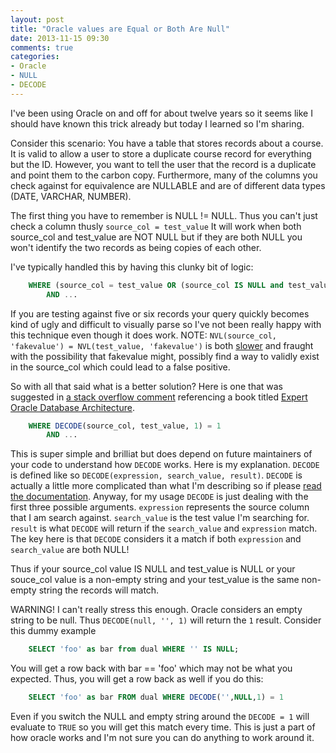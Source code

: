 ```yaml
---
layout: post
title: "Oracle values are Equal or Both Are Null"
date: 2013-11-15 09:30
comments: true
categories:
- Oracle
- NULL
- DECODE
---
```

I've been using Oracle on and off for about twelve years so it seems like I should have known this trick already but today I learned so I'm sharing.

Consider this scenario:  You have a table that stores records about a course.  It is valid to allow a user to store a duplicate course record for everything
but the ID.  However, you want to tell the user that the record is a duplicate and point them to the carbon copy. Furthermore, many of the columns you
check against for equivalence are NULLABLE and are of different data types (DATE, VARCHAR, NUMBER).

The first thing you have to remember is NULL != NULL.  Thus you can't just check a column thusly `source_col = test_value`  It will work when both source_col
and test_value are NOT NULL but if they are both NULL you won't identify the two records as being copies of each other.

I've typically handled this by having this clunky bit of logic:

```sql
	WHERE (source_col = test_value OR (source_col IS NULL and test_value IS NULL))
		AND ...
```

If you are testing against five or six records your query quickly becomes kind of ugly and difficult to visually parse so I've not been really happy with this technique
even though it does work.  NOTE: `NVL(source_col, 'fakevalue') = NVL(test_value, 'fakevalue')` is both [slower](http://stackoverflow.com/a/192072/7329) and fraught with the possibility that fakevalue might, possibly
find a way to validly exist in the source_col which could lead to a false positive.

So with all that said what is a better solution?  Here is one that was suggested in [a stack overflow comment](http://stackoverflow.com/a/5303981/7329) referencing a book titled [Expert Oracle Database Architecture](http://www.amazon.com/gp/product/1590595300/ref=as_li_ss_tl?ie=UTF8&camp=1789&creative=390957&creativeASIN=1590595300&linkCode=as2&tag=strictlymovie-20).

```sql
	WHERE DECODE(source_col, test_value, 1) = 1
		AND ...
```

This is super simple and brilliat but does depend on future maintainers of your code to understand how `DECODE` works.  Here is my explanation.  `DECODE` is defined like so `DECODE(expression, search_value, result)`.
`DECODE` is actually a little more complicated than what I'm describing so if please [read the documentation](http://www.techonthenet.com/oracle/functions/decode.php).  Anyway, for my usage `DECODE` is just dealing
with the first three possible arguments.  `expression` represents the source column that I am search against.  `search_value` is the test value I'm searching for.  `result` is what `DECODE` will return if the `search_value` and
`expression` match.  The key here is that `DECODE` considers it a  match if both `expression` and `search_value` are both NULL!

Thus if your source_col value IS NULL and test_value is NULL or your souce_col value is a non-empty string and your test_value is the same non-empty string the records will match.

WARNING!  I can't really stress this enough.  Oracle considers an empty string to be null.  Thus `DECODE(null, '', 1)` will return the `1` result.  Consider this dummy example

```sql
	SELECT 'foo' as bar from dual WHERE '' IS NULL;
```

You will get a row back with bar == 'foo' which may not be what you expected.  Thus, you will get a row back as well if you do this:

```sql
	SELECT 'foo' as bar FROM dual WHERE DECODE('',NULL,1) = 1
```
Even if you switch the NULL and empty string around the `DECODE = 1` will evaluate to `TRUE` so you will get this match every time.  This is just a part of how oracle works and I'm not sure you can do anything to work around it.
